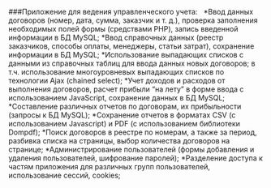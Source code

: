 ###Приложение для ведения управленческого учета:
 
*Ввод данных договоров (номер, дата, сумма, заказчик и т. д.), проверка заполнения необходимых полей формы (средствами PHP), запись введенной информации в БД MySQL;
*Ввод справочных данных (реестр заказчиков, способы оплаты, менеджеры, статьи затрат), сохранение информации в БД MySQL;
*Использование выпадающих списков с данными из справочных таблиц для ввода данных новых договоров; в т.ч. использование многоуровневых выпадающих списков по технологии Ajax (chained select);
*Учет доходов и расходов от выполнения договоров, расчет прибыли “на лету” в форме ввода с использованием JavaScript, сохранение данных в БД MySQL;
*Составление различных отчетов по договорам, их прибыльности (запросы к  БД MySQL);
*Сохранение отчетов в форматах CSV (с использованием Javascript) и PDF (с использованием библиотеки Dompdf);
*Поиск договоров в реестре по номерам, а также за период, разбивка списка на страницы, выбор количества договоров на странице;
*Администрирование пользователей (формы добавления и удаления пользователей, шифрование паролей);
*Разделение доступа к частям приложения для различных групп пользователей, использование сессий, cookies; 
